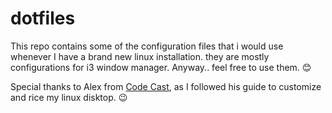 # dotfiles
This repo contains some of the configuration files that i would use whenever I have a brand new linux installation. they are mostly configurations for i3 window manager. Anyway.. feel free to use them. :blush: 

Special thanks to Alex from [Code Cast](https://www.youtube.com/watch?v=j1I63wGcvU4), as I followed his guide to customize and rice my linux disktop. :wink:
